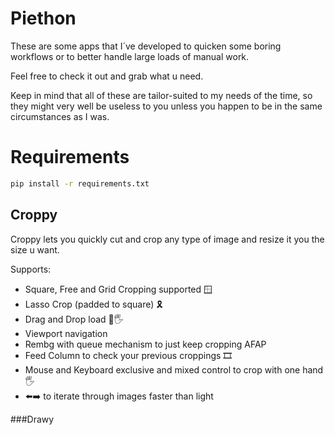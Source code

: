 # Piethon
These are some apps that I´ve developed to quicken some boring workflows or to better handle large loads of manual work.

Feel free to check it out and grab what u need. 

Keep in mind that all of these are tailor-suited to my needs of the time, so they might very well be useless to you unless you happen to be in the same circumstances as I was.

# Requirements
```bash
pip install -r requirements.txt
```

## Croppy
Croppy lets you quickly cut and crop any type of image and resize it you the size u want.

Supports:

- Square, Free and Grid Cropping supported 🪟
- Lasso Crop (padded to square) 🎗️
- Drag and Drop load 👊🖐️
- Viewport navigation 
- Rembg with queue mechanism to just keep cropping AFAP 
- Feed Column to check your previous croppings 🎞️
- Mouse and Keyboard exclusive and mixed control to crop with one hand🖐
- ⬅️➡️ to iterate through images faster than light

###Drawy
